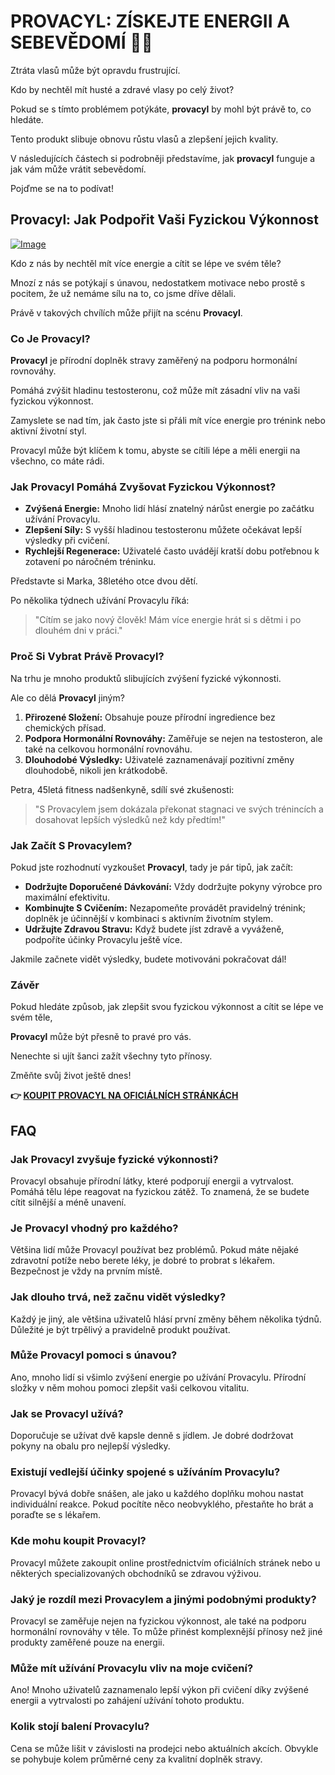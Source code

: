 # PROVACYL: ZÍSKEJTE ENERGII A SEBEVĚDOMÍ 💪✨

Ztráta vlasů může být opravdu frustrující. 

Kdo by nechtěl mít husté a zdravé vlasy po celý život? 

Pokud se s tímto problémem potýkáte, **provacyl** by mohl být právě to, co hledáte. 

Tento produkt slibuje obnovu růstu vlasů a zlepšení jejich kvality. 

V následujících částech si podrobněji představíme, jak **provacyl** funguje a jak vám může vrátit sebevědomí. 

Pojďme se na to podívat!

## Provacyl: Jak Podpořit Vaši Fyzickou Výkonnost

[![Image](https://www2.sellhealth.com/292/300x250.gif)](https://gchaffi.com/2LViPlmJ)

Kdo z nás by nechtěl mít více energie a cítit se lépe ve svém těle?

Mnozí z nás se potýkají s únavou, nedostatkem motivace nebo prostě s pocitem, že už nemáme sílu na to, co jsme dříve dělali.

Právě v takových chvílích může přijít na scénu **Provacyl**.

### Co Je Provacyl?

**Provacyl** je přírodní doplněk stravy zaměřený na podporu hormonální rovnováhy. 

Pomáhá zvýšit hladinu testosteronu, což může mít zásadní vliv na vaši fyzickou výkonnost.

Zamyslete se nad tím, jak často jste si přáli mít více energie pro trénink nebo aktivní životní styl.

Provacyl může být klíčem k tomu, abyste se cítili lépe a měli energii na všechno, co máte rádi.

### Jak Provacyl Pomáhá Zvyšovat Fyzickou Výkonnost?

- **Zvýšená Energie:** Mnoho lidí hlásí znatelný nárůst energie po začátku užívání Provacylu. 
- **Zlepšení Síly:** S vyšší hladinou testosteronu můžete očekávat lepší výsledky při cvičení.
- **Rychlejší Regenerace:** Uživatelé často uvádějí kratší dobu potřebnou k zotavení po náročném tréninku.

Představte si Marka, 38letého otce dvou dětí. 

Po několika týdnech užívání Provacylu říká:

> "Cítím se jako nový člověk! Mám více energie hrát si s dětmi i po dlouhém dni v práci."

### Proč Si Vybrat Právě Provacyl?

Na trhu je mnoho produktů slibujících zvýšení fyzické výkonnosti. 

Ale co dělá **Provacyl** jiným? 

1. **Přirozené Složení:** Obsahuje pouze přírodní ingredience bez chemických přísad.
2. **Podpora Hormonální Rovnováhy:** Zaměřuje se nejen na testosteron, ale také na celkovou hormonální rovnováhu.
3. **Dlouhodobé Výsledky:** Uživatelé zaznamenávají pozitivní změny dlouhodobě, nikoli jen krátkodobě.

Petra, 45letá fitness nadšenkyně, sdílí své zkušenosti:

> "S Provacylem jsem dokázala překonat stagnaci ve svých trénincích a dosahovat lepších výsledků než kdy předtím!"

### Jak Začít S Provacylem?

Pokud jste rozhodnutí vyzkoušet **Provacyl**, tady je pár tipů, jak začít:

- **Dodržujte Doporučené Dávkování:** Vždy dodržujte pokyny výrobce pro maximální efektivitu.
- **Kombinujte S Cvičením:** Nezapomeňte provádět pravidelný trénink; doplněk je účinnější v kombinaci s aktivním životním stylem.
- **Udržujte Zdravou Stravu:** Když budete jíst zdravě a vyváženě, podpoříte účinky Provacylu ještě více.

Jakmile začnete vidět výsledky, budete motivováni pokračovat dál!

### Závěr

Pokud hledáte způsob, jak zlepšit svou fyzickou výkonnost a cítit se lépe ve svém těle,

**Provacyl** může být přesně to pravé pro vás.

Nenechte si ujít šanci zažít všechny tyto přínosy. 

Změňte svůj život ještě dnes!



**👉 [KOUPIT PROVACYL NA OFICIÁLNÍCH STRÁNKÁCH](https://gchaffi.com/2LViPlmJ)**

## FAQ

### Jak Provacyl zvyšuje fyzické výkonnosti?
Provacyl obsahuje přírodní látky, které podporují energii a vytrvalost. Pomáhá tělu lépe reagovat na fyzickou zátěž. To znamená, že se budete cítit silnější a méně unavení.

### Je Provacyl vhodný pro každého?
Většina lidí může Provacyl používat bez problémů. Pokud máte nějaké zdravotní potíže nebo berete léky, je dobré to probrat s lékařem. Bezpečnost je vždy na prvním místě.

### Jak dlouho trvá, než začnu vidět výsledky?
Každý je jiný, ale většina uživatelů hlásí první změny během několika týdnů. Důležité je být trpělivý a pravidelně produkt používat.

### Může Provacyl pomoci s únavou?
Ano, mnoho lidí si všimlo zvýšení energie po užívání Provacylu. Přírodní složky v něm mohou pomoci zlepšit vaši celkovou vitalitu.

### Jak se Provacyl užívá?
Doporučuje se užívat dvě kapsle denně s jídlem. Je dobré dodržovat pokyny na obalu pro nejlepší výsledky.

### Existují vedlejší účinky spojené s užíváním Provacylu?
Provacyl bývá dobře snášen, ale jako u každého doplňku mohou nastat individuální reakce. Pokud pocítíte něco neobvyklého, přestaňte ho brát a poraďte se s lékařem.

### Kde mohu koupit Provacyl?
Provacyl můžete zakoupit online prostřednictvím oficiálních stránek nebo u některých specializovaných obchodníků se zdravou výživou.

### Jaký je rozdíl mezi Provacylem a jinými podobnými produkty?
Provacyl se zaměřuje nejen na fyzickou výkonnost, ale také na podporu hormonální rovnováhy v těle. To může přinést komplexnější přínosy než jiné produkty zaměřené pouze na energii.

### Může mít užívání Provacylu vliv na moje cvičení?
Ano! Mnoho uživatelů zaznamenalo lepší výkon při cvičení díky zvýšené energii a vytrvalosti po zahájení užívání tohoto produktu.

### Kolik stojí balení Provacylu?
Cena se může lišit v závislosti na prodejci nebo aktuálních akcích. Obvykle se pohybuje kolem průměrné ceny za kvalitní doplněk stravy.